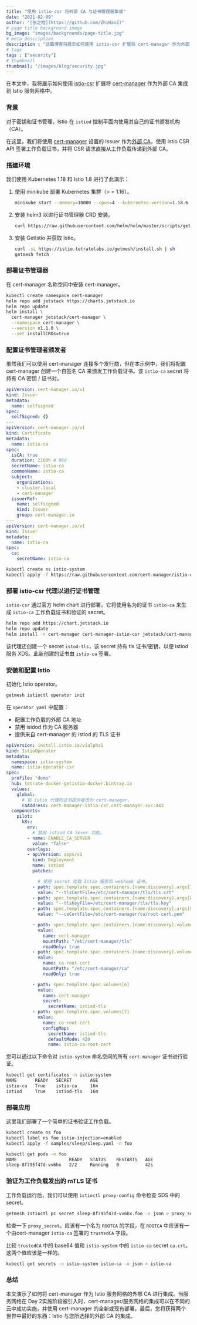 ```yaml
---
title: "使用 istio-csr 将外部 CA 与证书管理器集成"
date: "2021-02-09"
author: "[张之晗](https://github.com/ZhiHanZ)"
# page title background image
bg_image: "images/backgrounds/page-title.jpg"
# meta description
description : "这篇博客将展示如何使用 istio-csr 扩展将 cert-manager 作为外部 CA 集成到你的 Istio 服务网格。 "
# tags
tags : ["security"]
# thumbnail
thumbnail: "/images/blog/security.jpg"
---
```

在本文中，我将展示如何使用 [istio-csr](https://github.com/cert-manager/istio-csr) 扩展将 [cert-manager](https://cert-manager.io/) 作为外部 CA 集成到 Istio 服务网格中。

### 背景

对于密钥和证书管理，Istio 在 `istiod` 控制平面内使用其自己的证书颁发机构（CA）。

在这里，我们将使用 [cert-manager](https://cert-manager.io/) 设置的 Issuer 作为[外部 CA](https://getistio.io/istio-ca-certs-integrations/)，使用 Istio CSR API 签署工作负载证书，并将 CSR 请求直接从工作负载传递到外部 CA。

### 搭建环境

我们使用 Kubernetes 1.18 和 Istio 1.8 进行了此演示：

1. 使用 minikube 部署 Kubernetes 集群（> = 1.16）。

   ```sh
   minikube start --memory=10000 --cpus=4 --kubernetes-version=1.18.6
   ```

2. 安装 helm3 以进行证书管理器 CRD 安装。

   ```sh
   curl https://raw.githubusercontent.com/helm/helm/master/scripts/get-helm-3 | sh
   ```

3. 安装 GetIstio 并获取 Istio。

   ```sh
   curl -sL https://istio.tetratelabs.io/getmesh/install.sh | sh
   getmesh fetch
   ```

### 部署证书管理器

在 cert-manager 名称空间中安装 cert-manager。

```sh
kubectl create namespace cert-manager
helm repo add jetstack https://charts.jetstack.io
helm repo update
helm install \
  cert-manager jetstack/cert-manager \
  --namespace cert-manager \
  --version v1.1.0 \
  --set installCRDs=true
```

### 配置证书管理者颁发者

虽然我们可以使用 cert-manager 连接多个发行商，但在本示例中，我们将配置 cert-manager 创建一个自签名 CA 来颁发工作负载证书。该 `istio-ca`  secret 将持有 CA 密钥 / 证书对。

```yaml
apiVersion: cert-manager.io/v1
kind: Issuer
metadata:
  name: selfsigned
spec:
  selfSigned: {}
---
apiVersion: cert-manager.io/v1
kind: Certificate
metadata:
  name: istio-ca
spec:
  isCA: true
  duration: 2160h # 90d
  secretName: istio-ca
  commonName: istio-ca
  subject:
    organizations:
    - cluster.local
    - cert-manager
  issuerRef:
    name: selfsigned
    kind: Issuer
    group: cert-manager.io
---
apiVersion: cert-manager.io/v1
kind: Issuer
metadata:
  name: istio-ca
spec:
  ca:
    secretName: istio-ca
```

```sh
kubectl create ns istio-system
kubectl apply -f https://raw.githubusercontent.com/cert-manager/istio-csr/master/hack/demo/cert-manager-bootstrap-resources.yaml -n istio-system
```

### 部署 istio-csr 代理以进行证书管理

`istio-csr` 通过官方 helm chart 进行部署。它将使用名为的证书 `istio-ca` 来生成 `istio-ca` 工作负载证书和验证的 secret。

```sh
helm repo add https://chart.jetstack.io
helm repo update
helm install -n cert-manager cert-manager-istio-csr jetstack/cert-manager-istio-csr
```

该代理还创建一个 secret `istod-tls`，该 secret 持有 tls 证书/密钥，以便 istiod 服务 XDS。此新创建的证书由 `istio-ca` 签署。

### 安装和配置 Istio

初始化 Istio operator。

```sh
getmesh istioctl operator init
```

在 `operator yaml` 中配置：

- 配置工作负载的外部 CA 地址
- 禁用 isidod 作为 CA 服务器
- 提供来自 cert-manager 的 istiod 的 TLS 证书

```yaml
apiVersion: install.istio.io/v1alpha1
kind: IstioOperator
metadata:
  namespace: istio-system
  name: istio-operator-csr
spec:
  profile: "demo"
  hub: tetrate-docker-getistio-docker.bintray.io
  values:
    global:
      # 将 istio 代理的证书提供者改为 cert-manager。
      caAddress: cert-manager-istio-csr.cert-manager.svc:443
  components:
    pilot:
      k8s:
        env:
          # 禁用 istiod CA Sever 功能。
        - name: ENABLE_CA_SERVER
          value: "false"
        overlays:
        - apiVersion: apps/v1
          kind: Deployment
          name: istiod
          patches:

            # 使用 secret 挂载 Istio 服务和 webhook 证书。
          - path: spec.template.spec.containers.[name:discovery].args[7]
            value: "--tlsCertFile=/etc/cert-manager/tls/tls.crt"
          - path: spec.template.spec.containers.[name:discovery].args[8]
            value: "--tlsKeyFile=/etc/cert-manager/tls/tls.key"
          - path: spec.template.spec.containers.[name:discovery].args[9]
            value: "--caCertFile=/etc/cert-manager/ca/root-cert.pem"

          - path: spec.template.spec.containers.[name:discovery].volumeMounts[6]
            value:
              name: cert-manager
              mountPath: "/etc/cert-manager/tls"
              readOnly: true
          - path: spec.template.spec.containers.[name:discovery].volumeMounts[7]
            value:
              name: ca-root-cert
              mountPath: "/etc/cert-manager/ca"
              readOnly: true

          - path: spec.template.spec.volumes[6]
            value:
              name: cert-manager
              secret:
                secretName: istiod-tls
          - path: spec.template.spec.volumes[7]
            value:
              name: ca-root-cert
              configMap:
                secretName: istiod-tls
                defaultMode: 420
                name: istio-ca-root-cert
```

您可以通过以下命令对 `istio-system` 命名空间的所有 `cert-manager` 证书进行验证。

```sh
kubectl get certificates -n istio-system
NAME       READY   SECRET       AGE
istio-ca   True    istio-ca     16m
istiod     True    istiod-tls   16m
```

### 部署应用

这里我们部署了一个简单的证书验证工作负载。

```sh
kubectl create ns foo
kubectl label ns foo istio-injection=enabled
kubectl apply -f samples/sleep/sleep.yaml -n foo

kubectl get pods -n foo
NAME                    READY   STATUS    RESTARTS   AGE
sleep-8f795f47d-vv6hx   2/2     Running   0          42s
```

### 验证为工作负载发出的 mTLS 证书

工作负载运行后，我们可以使用 `istioctl proxy-config` 命令检查 SDS 中的 secret。

```sh
getmesh istioctl pc secret sleep-8f795f47d-vv6hx.foo -o json > proxy_secret
```

检查一下 `proxy_secret`。应该有一个名为 `ROOTCA` 的字段，在 `ROOTCA` 中应该有一个由cert-manager `istio-ca` 签署的 `trustedCA` 字段。

比较 `trustedCA` 中的 base64 值和 `istio-system` 中的 `istio-ca`  secret `ca.crt`。这两个值应该是一样的。

```sh
kubectl get secrets -n istio-system istio-ca -o json > istio-ca
```

### 总结

本文演示了如何将 cert-manager 作为 Istio 服务网格的外部 CA 进行集成。当服务网格在 Day 2实施阶段被引入时，cert-manager/服务网格的集成可以在不同的云中成功实施，并使用 cert-manager 的全新或现有部署。最后，您将获得两个世界中最好的东西：Istio 与您所选择的外部 CA 的集成。
